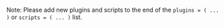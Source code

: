 Note: Please add new plugins and scripts to the end of the `plugins = ( ... )` or `scripts = ( ... )` list.
